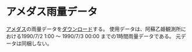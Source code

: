 
# アメダス雨量データ

[アメダス](https://www.jma.go.jp/jma/kishou/know/amedas/kaisetsu.html)の雨量データを[ダウンロード](https://www.data.jma.go.jp/gmd/risk/obsdl/index.php)する。
使用データは、阿蘇乙姫観測所における1990/7/2 1:00 ～ 1990/7/3 00:00 までの1時間雨量データである。
元データは同梱しない。


